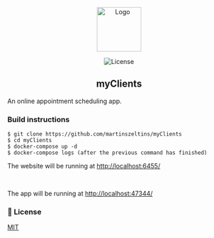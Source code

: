 <p align="center">
   <img alt="Logo" width="100" src="https://i.imgur.com/K6dqaNk.png">
</p>

<p align="center">
    <img src="https://todo.martinsz.lv/img/mit.svg" alt="License">
</p>

<h2 align="center">myClients</h2>

An online appointment scheduling app.

### Build instructions

````
$ git clone https://github.com/martinszeltins/myClients
$ cd myClients
$ docker-compose up -d
$ docker-compose logs (after the previous command has finished)
````

The website will be running at [http://localhost:6455/](http://localhost:6455/)

<br>

The app will be running at [http://localhost:47344/](http://localhost:47344/)

### 📑 License

[MIT](http://opensource.org/licenses/MIT)